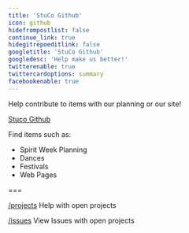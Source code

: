 ```yaml
---
title: 'StuCo Github'
icon: github
hidefrompostlist: false
continue_link: true
hidegitrepoeditlink: false
googletitle: 'StuCo Github'
googledesc: 'Help make us better!'
twitterenable: true
twittercardoptions: summary
facebookenable: true
---
```


Help contribute to items with our planning or our site!

[Stuco Github](https://github.com/jakejakejakejakejakejake/cpphsstuco-grav/)

Find items such as:

* Spirit Week Planning
* Dances
* Festivals
* Web Pages

===

[/projects](https://github.com/jakejakejakejakejakejake/cpphsstuco-grav/projects) Help with open projects

[/issues](https://github.com/jakejakejakejakejakejake/cpphsstuco-grav/issues) View Issues with open projects
